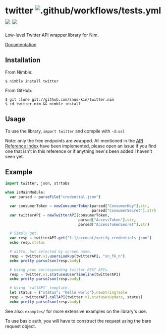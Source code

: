 # twitter ![.github/workflows/tests.yml](https://github.com/snus-kin/twitter.nim/workflows/.github/workflows/tests.yml/badge.svg?branch=master) ![](https://img.shields.io/endpoint?url=https%3A%2F%2Ftwbadges.glitch.me%2Fbadges%2Fstandard) ![](https://img.shields.io/endpoint?url=https%3A%2F%2Ftwbadges.glitch.me%2Fbadges%2Fv2)

Low-level Twitter API wrapper library for Nim.

[Documentation](https://snus-kin.github.io/twitter.nim/twitter.html)

## Installation

From Nimble:

```console
$ nimble install twitter
```

From GitHub:

```console
$ git clone git://github.com/snus-kin/twitter.nim
$ cd twitter.nim && nimble install
```

## Usage

To use the library, `import twitter` and compile with `-d:ssl`

Note: only the free endpoints are wrapped. All mentioned in the
[API Reference Index](https://developer.twitter.com/en/docs/api-reference-index)
have been implemented, please open an issue if you find one that isn't in this
reference or if anything new's been added I haven't seen yet.

## Example

```nim
import twitter, json, strtabs

when isMainModule:
  var parsed = parseFile("credential.json")

  var consumerToken = newConsumerToken(parsed["ConsumerKey"].str,
                                       parsed["ConsumerSecret"].str)
  var twitterAPI = newTwitterAPI(consumerToken,
                                 parsed["AccessToken"].str,
                                 parsed["AccessTokenSecret"].str)

  # Simply get.
  var resp = twitterAPI.get("1.1/account/verify_credentials.json")
  echo resp.status

  # ditto, but selected by screen name.
  resp = twitter.v1.usersLookup(twitterAPI, "sn_fk_n")
  echo pretty parseJson(resp.body)

  # Using proc corresponding twitter REST APIs.
  resp = twitter.v1.statusesUserTimeline(twitterAPI)
  echo pretty parseJson(resp.body)

  # Using `callAPI` template.
  let status = {"status": "hello world"}.newStringTable
  resp = twitterAPI.callAPI(twitter.v1.statusesUpdate, status)
  echo pretty parseJson(resp.body)
```

See also: `examples/` for more extensive examples on the library's use.

To use basic auth, you will have to construct the request using the bare request object.